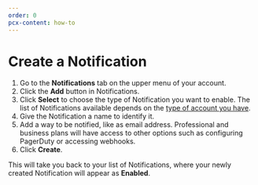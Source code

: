 ```yaml
---
order: 0
pcx-content: how-to
---
```


# Create a Notification

1. Go to the **Notifications** tab on the upper menu of your account.
1. Click the **Add** button in Notifications.
1. Click **Select** to choose the type of Notification you want to enable. The list of Notifications available depends on the [type of account you have](/notifications/notification-available).
1. Give the Notification a name to identify it. 
1. Add a way to be notified, like as email address. Professional and business plans will have access to other options such as configuring PagerDuty or accessing webhooks.
1. Click **Create**.

This will take you back to your list of Notifications, where your newly created Notification will appear as **Enabled**.